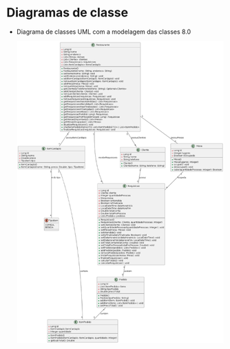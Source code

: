 # Diagramas de classe


* Diagrama de classes UML com a modelagem das classes 8.0

    ![Diagrama UML](https://github.com/DisciplinasProgramacao/lpm-projeto2024-1-advanced-group/blob/master/docs/diagramas/UML%20diagrams(final%20version%208.0).png)
   

